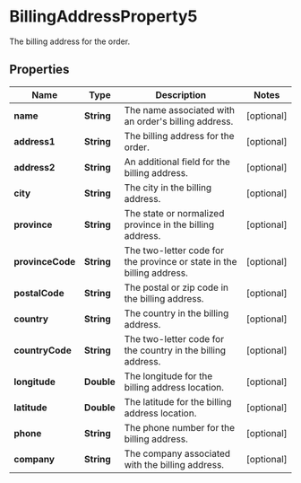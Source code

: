 

# BillingAddressProperty5

The billing address for the order.

## Properties

| Name | Type | Description | Notes |
|------------ | ------------- | ------------- | -------------|
|**name** | **String** | The name associated with an order&#39;s billing address. |  [optional] |
|**address1** | **String** | The billing address for the order. |  [optional] |
|**address2** | **String** | An additional field for the billing address. |  [optional] |
|**city** | **String** | The city in the billing address. |  [optional] |
|**province** | **String** | The state or normalized province in the billing address. |  [optional] |
|**provinceCode** | **String** | The two-letter code for the province or state in the billing address. |  [optional] |
|**postalCode** | **String** | The postal or zip code in the billing address. |  [optional] |
|**country** | **String** | The country in the billing address. |  [optional] |
|**countryCode** | **String** | The two-letter code for the country in the billing address. |  [optional] |
|**longitude** | **Double** | The longitude for the billing address location. |  [optional] |
|**latitude** | **Double** | The latitude for the billing address location. |  [optional] |
|**phone** | **String** | The phone number for the billing address. |  [optional] |
|**company** | **String** | The company associated with the billing address. |  [optional] |



